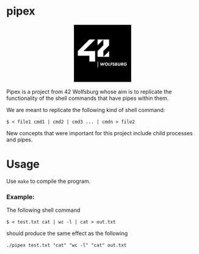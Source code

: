 # pipex
 
<p align="center">
<img src="https://github.com/santiagotena/assets/blob/master/logos/42%20logo.jpeg?raw=true" alt="42 Wolfsburg Logo" width="150" height="150">
</p>
 
Pipex is a project from 42 Wolfsburg whose aim is to replicate the functionality of the shell commands that have pipes within them.
 
We are meant to replicate the following kind of shell command:
 
```
$ < file1 cmd1 | cmd2 | cmd3 ... | cmdn > file2
```
 
New concepts that were important for this project include child processes and pipes.
 
# Usage
 
Use `make` to compile the program.
 
### Example:
 
The following shell command
 
```
$ < test.txt cat | wc -l | cat > out.txt 
```
 
should produce the same effect as the following
 
```
./pipex test.txt "cat" "wc -l" "cat" out.txt
```
